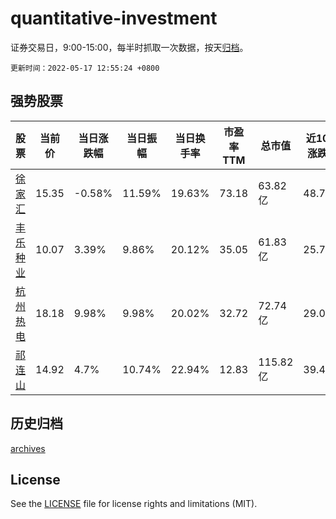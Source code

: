 # quantitative-investment

证券交易日，9:00-15:00，每半时抓取一次数据，按天[归档](archives)。

`更新时间：2022-05-17 12:55:24 +0800`

## 强势股票

|股票|当前价|当日涨跌幅|当日振幅|当日换手率|市盈率TTM|总市值|近10日涨跌幅|
|----|----|----|----|----|----|----|----|
|[徐家汇](https://xueqiu.com/S/SZ002561)|15.35|-0.58%|11.59%|19.63%|73.18|63.82亿|48.74%|
|[丰乐种业](https://xueqiu.com/S/SZ000713)|10.07|3.39%|9.86%|20.12%|35.05|61.83亿|25.72%|
|[杭州热电](https://xueqiu.com/S/SH605011)|18.18|9.98%|9.98%|20.02%|32.72|72.74亿|29.03%|
|[祁连山](https://xueqiu.com/S/SH600720)|14.92|4.7%|10.74%|22.94%|12.83|115.82亿|39.44%|

## 历史归档

[archives](archives)

## License

See the [LICENSE](LICENSE) file for license rights and limitations (MIT).